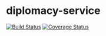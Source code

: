 # diplomacy-service

[![Build Status](https://travis-ci.org/rladdusaw/diplomacy-service.svg?branch=master)](https://travis-ci.org/rladdusaw/diplomacy-service)
[![Coverage Status](https://coveralls.io/repos/github/rladdusaw/diplomacy-service/badge.svg?branch=master)](https://coveralls.io/github/rladdusaw/diplomacy-service?branch=master)
